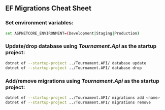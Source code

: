 ﻿EF Migrations Cheat Sheet
-------------------------

### Set environment variables:
```sh
set ASPNETCORE_ENVIRONMENT=(Development|Staging|Production)
```

### Update/drop database using *Tournament.Api* as the startup project:
```sh
dotnet ef --startup-project ../Tournament.API/ database update
dotnet ef --startup-project ../Tournament.API/ database drop
```

### Add/remove migrations using *Tournament.Api* as the startup project:
```sh
dotnet ef --startup-project ../Tournament.API/ migrations add <name>
dotnet ef --startup-project ../Tournament.API/ migrations remove
```
